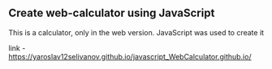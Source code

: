## Create web-calculator using JavaScript
This is a calculator, only in the web version. JavaScript was used to create it

link - https://yaroslav12selivanov.github.io/javascript_WebCalculator.github.io/
